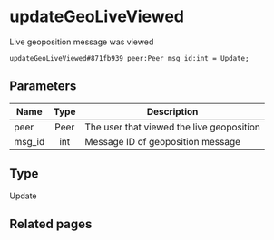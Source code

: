 # updateGeoLiveViewed
Live geoposition message was viewed

```
updateGeoLiveViewed#871fb939 peer:Peer msg_id:int = Update;
```

## Parameters
| Name | Type | Description |
| ---- | :----: | ----------- |
| peer | Peer | The user that viewed the live geoposition |
| msg_id | int | Message ID of geoposition message |


## Type
Update

## Related pages
